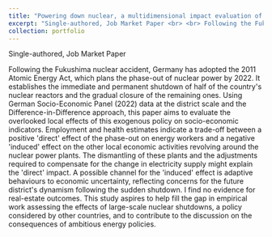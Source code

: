 ```yaml
---
title: "Powering down nuclear, a multidimensional impact evaluation of the German case."
excerpt: "Single-authored, Job Market Paper <br> <br> Following the Fukushima nuclear accident, Germany has adopted the 2011 Atomic Energy Act, which plans the phase-out of nuclear power by 2022. It establishes the immediate and permanent shutdown of half of the country's nuclear reactors and the gradual closure of the remaining ones. Using German Socio-Economic Panel (2022) data at the district scale and the Difference-in-Difference approach, this paper aims to evaluate the overlooked local effects of this exogenous policy on socio-economic indicators. Employment and health estimates indicate a trade-off between a positive 'direct' effect of the phase-out on energy workers and a negative 'induced' effect on the other local economic activities revolving around the nuclear power plants. The dismantling of these plants and the adjustments required to compensate for the change in electricity supply might explain the 'direct' impact. A possible channel for the 'induced' effect is adaptive behaviours to economic uncertainty, reflecting concerns for the future district's dynamism following the sudden shutdown. I find no evidence for real-estate outcomes. This study aspires to help fill the gap in empirical work assessing the effects of large-scale nuclear shutdowns, a policy considered by other countries, and to contribute to the discussion on the consequences of ambitious energy policies."
collection: portfolio
---
```


Single-authored, Job Market Paper

Following the Fukushima nuclear accident, Germany has adopted the 2011 Atomic Energy Act, which plans the phase-out of nuclear power by 2022. It establishes the immediate and permanent shutdown of half of the country's nuclear reactors and the gradual closure of the remaining ones. Using German Socio-Economic Panel (2022) data at the district scale and the Difference-in-Difference approach, this paper aims to evaluate the overlooked local effects of this exogenous policy on socio-economic indicators. Employment and health estimates indicate a trade-off between a positive 'direct' effect of the phase-out on energy workers and a negative 'induced' effect on the other local economic activities revolving around the nuclear power plants. The dismantling of these plants and the adjustments required to compensate for the change in electricity supply might explain the 'direct' impact. A possible channel for the 'induced' effect is adaptive behaviours to economic uncertainty, reflecting concerns for the future district's dynamism following the sudden shutdown. I find no evidence for real-estate outcomes. This study aspires to help fill the gap in empirical work assessing the effects of large-scale nuclear shutdowns, a policy considered by other countries, and to contribute to the discussion on the consequences of ambitious energy policies. 
